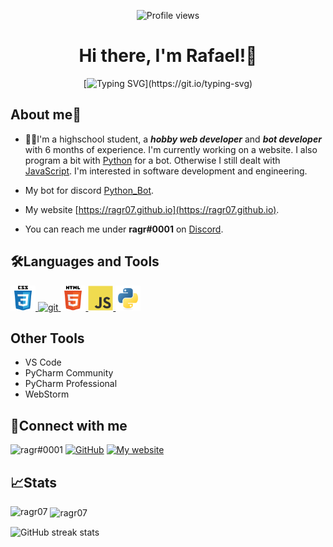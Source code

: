 <div align="center">

![Profile views](https://gpvc.arturio.dev/ragr07)  



# Hi there, I'm Rafael!👋



[![Typing SVG](https://readme-typing-svg.herokuapp.com?color=%23F773A3&lines=Python+Bot+Developer!;Web+Developer!;Open+Source+Enthusiast!)](https://git.io/typing-svg)


</div>

## About me:rocket:




- 👨‍🎓I'm a highschool student, a ***hobby web developer*** and ***bot developer*** with 6 months of experience. I'm currently working on a website. I also program a bit with [Python](https://www.python.org/) for a bot. Otherwise I still dealt with [JavaScript](https://www.javascript.com/). I'm interested in software development and engineering.

- My bot for discord [Python_Bot](https://github.com/ragr07/Python_Bot).

- My website [https://ragr07.github.io](https://ragr07.github.io).

- You can reach me under **ragr#0001** on [Discord](https://github.com/discord).


## :hammer_and_wrench:Languages and Tools

<p align="left"> <a href="https://www.w3schools.com/css/" target="_blank" rel="noreferrer"> <img src="https://raw.githubusercontent.com/devicons/devicon/master/icons/css3/css3-original-wordmark.svg" alt="css3" width="40" height="40"/> </a> <a href="https://git-scm.com/" target="_blank" rel="noreferrer"> <img src="https://www.vectorlogo.zone/logos/git-scm/git-scm-icon.svg" alt="git" width="40" height="40"/> </a> <a href="https://www.w3.org/html/" target="_blank" rel="noreferrer"> <img src="https://raw.githubusercontent.com/devicons/devicon/master/icons/html5/html5-original-wordmark.svg" alt="html5" width="40" height="40"/> </a> <a href="https://developer.mozilla.org/en-US/docs/Web/JavaScript" target="_blank" rel="noreferrer"> <img src="https://raw.githubusercontent.com/devicons/devicon/master/icons/javascript/javascript-original.svg" alt="javascript" width="40" height="40"/> </a> <a href="https://www.python.org" target="_blank" rel="noreferrer"> <img src="https://raw.githubusercontent.com/devicons/devicon/master/icons/python/python-original.svg" alt="python" width="40" height="40"/> </a> </p>

## Other Tools
  - VS Code
  - PyCharm Community
  - PyCharm Professional
  - WebStorm



## :link:Connect with me

![ragr#0001](https://img.shields.io/badge/ragr%230001-blue?style=for-the-badge&logo=discord) [![GitHub](https://img.shields.io/badge/GitHub-black?style=for-the-badge&logo=github)](https://github.com/ragr07)  [![My website](https://img.shields.io/badge/My_website-yellowgreen?style=for-the-badge)](https://rafaelgr.me)


## 📈Stats

<p><img align="left" src="https://github-readme-stats.vercel.app/api/top-langs?username=ragr07&show_icons=true&locale=en&layout=compact" alt="ragr07" /></p>

<p>&nbsp;<img align="center" src="https://github-readme-stats.vercel.app/api?username=ragr07&show_icons=true&theme=tokyonight&locale=en" alt="ragr07" /></p>

![GitHub streak stats](https://github-readme-streak-stats.herokuapp.com/?user=ragr07)  

